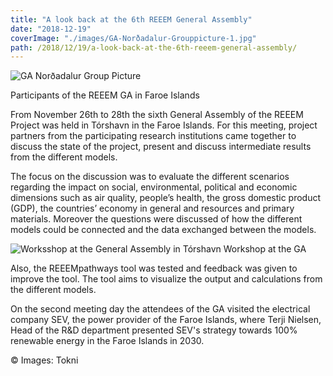 ```yaml
---
title: "A look back at the 6th REEEM General Assembly"
date: "2018-12-19"
coverImage: "./images/GA-Norðadalur-Grouppicture-1.jpg"
path: /2018/12/19/a-look-back-at-the-6th-reeem-general-assembly/
---
```


![GA Norðadalur Group Picture](./images/GA-Norðadalur-Grouppicture-1-1024x768.jpg)

Participants of the REEEM GA in Faroe Islands

From November 26th to 28th the sixth General Assembly of the REEEM Project was held in Tórshavn in the Faroe Islands. For this meeting, project partners from the participating research institutions came together to discuss the state of the project, present and discuss intermediate results from the different models.

The focus on the discussion was to evaluate the different scenarios regarding the impact on social, environmental, political and economic dimensions such as air quality, people’s health, the gross domestic product (GDP), the countries’ economy in general and resources and primary materials. Moreover the questions were discussed of how the different models could be connected and the data exchanged between the models.

![Worksshop at the General Assembly in Tórshavn](./images/GA-Tórshavn-1-300x225.jpg) Workshop at the GA

Also, the REEEMpathways tool was tested and feedback was given to improve the tool. The tool aims to visualize the output and calculations from the different models.

On the second meeting day the attendees of the GA visited the electrical company SEV, the power provider of the Faroe Islands, where Terji Nielsen, Head of the R&D department presented SEV's strategy towards 100% renewable energy in the Faroe Islands in 2030.

© Images: Tokni
